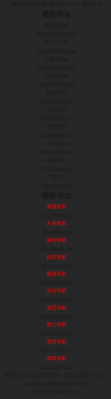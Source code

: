 <!DOCTYPE html PUBLIC "-//W3C//DTD XHTML 1.0 Transitional//EN" "http://www.w3.org/TR/xhtml1/DTD/xhtml1-transitional.dtd">
<html xmlns="http://www.w3.org/1999/xhtml">
<head>
<meta http-equiv="Content-Type" content="text/html; charset=utf-8" />
<title>最新地址发布页</title>
<style type="text/css">
html,body { padding: 0;margin: 0; background: #272727;font: 400 16px/1.7 "Microsoft JhengHei", sans-serif;}
div,ul,li,h1,p,h2{padding: 0;margin: 0;}
ul,li{list-style: none;}
.main{text-align: center;}
.content{ margin:0 auto; width:90%;}
.red{ color:#F00;}
#lovexin12,#lovexin14{border:2px solid red;z-index:9999;
}
@media only screen and (min-width:0px) and (max-width:1120px){
#lovexin12 img,#lovexin14 img{width:200px;}
}
}

</style>
<script>
function loadCSS() {
if ((navigator.userAgent.match(/(phone|pad|pod|iPhone|iPod|ios|iPad|Android|wOSBrowser|BrowserNG|WebOS)/i))) {
document.write('<link href="phone.css" rel="stylesheet" type="text/css" media="screen" />');
//alert("shouji");
}
else {
//alert("diannao");
document.write('<link href="pc.css" rel="stylesheet" type="text/css" media="screen" />');
}
}
loadCSS();
  
lastScrollY=0;
function heartBeat(){ 
var diffY;
if (document.documentElement && document.documentElement.scrollTop)
diffY = document.documentElement.scrollTop;
else if (document.body)
diffY = document.body.scrollTop
else
{/*Netscape stuff*/}
//alert(diffY);
percent=.1*(diffY-lastScrollY); 
if(percent>0)percent=Math.ceil(percent); 
else percent=Math.floor(percent); 
document.getElementById("lovexin12").style.top=parseInt(document.getElementById
("lovexin12").style.top)+percent+"px";
document.getElementById("lovexin14").style.top=parseInt(document.getElementById
("lovexin12").style.top)+percent+"px";
lastScrollY=lastScrollY+percent; 
//alert(lastScrollY);
}
suspendcode12="<DIV id=\"lovexin12\" style='left:2px;POSITION:absolute;TOP:400px; display:none;'><a href='https://semimiapp.github.io/dh/sewa.apk' onClick='return confirm(\"苹果APP正在开发中，确定是安卓用户？\");'><img src='sewa.gif' class='aimg'></a></div>"
suspendcode14="<DIV id=\"lovexin14\" style='right:2px;POSITION:absolute;TOP:500px;'><a href='https://semimiapp.github.io/dh/sewa.apk' onClick='return confirm(\"苹果APP正在开发中，确定是安卓用户？\");'><img src='sewa.gif' class='aimg'></a></div>"
document.write(suspendcode12); 
document.write(suspendcode14); 
window.setInterval("heartBeat()",1);

</script>
</head>

<body>
<div class="main">
<div class="content">
<div class="title">最新地址发布页 | 请大家 Ctrl+D 收藏本页</div>
<div class="daohang">
<div class="daohang_t">
<h2>最新地址</h2>
<ul>
<li>老司机视频</li><li><a href="http://1133008.xyz" target="_blank">http://1133008.xyz</a></li>
<li>五月天小说</li><li><a href="http://5678114.xyz" target="_blank">http://5678114.xyz</a></li>
<li>你懂的导航</li><li><a href="http://ndd666.xyz" target="_blank">http://ndd666.xyz</a></li>
<li>火辣辣导航</li><li><a href="http://123hll.com" target="_blank">http://123hll.com</a></li>
<li>姐妹导航</li><li><a href="http://jm580.xyz" target="_blank">http://jm580.xyz</a></li>
<li>宝贝导航</li><li><a href="http://bbdh.xyz" target="_blank">http://bbdh.xyz</a></li>
<li>百色导航</li><li><a href="http://bsdh.xyz" target="_blank">http://bsdh.xyz</a></li>
<li>大汗导航</li><li><a href="http://dhdh.xyz" target="_blank">http://dhdh.xyz</a></li>
<li>粉爱导航</li><li><a href="http://fadh.xyz" target="_blank">http://fadh.xyz</a></li>
<li>飞猪导航</li><li><a href="http://fzdh.xyz" target="_blank">http://fzdh.xyz</a></li>
</ul>
</div>

<div class="daohang_r">
<h2>最新地址</h2>
<ul>
<li class="red">梦露导航</li><li><a href="http://mldh.xyz" target="_blank">http://mldh.xyz</a></li>
<li class="red">九号导航</li><li><a href="http://jhdh.xyz" target="_blank">http://jhdh.xyz</a></li>
<li class="red">美色导航</li><li><a href="http://msdh.xyz" target="_blank">http://msdh.xyz</a></li>
<li class="red">桃花导航</li><li><a href="http://thdh.xyz" target="_blank">http://thdh.xyz</a></li>
<li class="red">薇薇导航</li><li><a href="http://vvdh.xyz" target="_blank">http://vvdh.xyz</a></li>
<li class="red">月光导航</li><li><a href="http://ygdh.xyz" target="_blank">http://ygdh.xyz</a></li>
<li class="red">追花导航</li><li><a href="http://zhdh.xyz" target="_blank">http://zhdh.xyz</a></li>
<li class="red">周六导航</li><li><a href="http://pbdh.xyz" target="_blank">http://zldh.xyz</a></li>
<li class="red">宅男导航</li><li><a href="http://zndh.xyz" target="_blank">http://zndh.xyz </a></li>
<li class="red">郑爽导航</li><li><a href="http://zsdh.xyz" target="_blank">http://zsdh.xyz</a></li>
</ul>
</div>
</div>
<div class="foot">如果以上地址均无法打开，欢迎发送邮件告知：wangtianyu48984@gmail.com<br>
                        会自动回复最新地址！</div>
</div></div>
<noscript><script language="javascript" src="http://count2.51yes.com/click.aspx?id=26837981&logo=9" charset="gb2312"></script></noscript>
</body>
</html>


